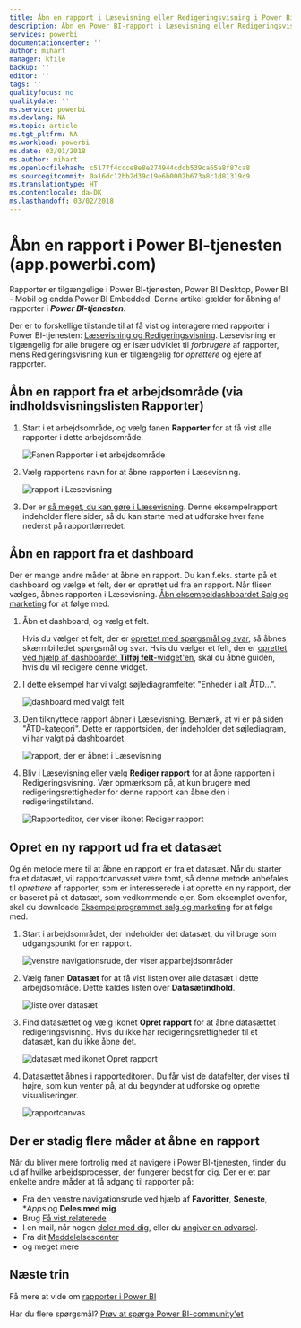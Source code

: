 ```yaml
---
title: Åbn en rapport i Læsevisning eller Redigeringsvisning i Power Bi-tjenesten
description: Åbn en Power BI-rapport i Læsevisning eller Redigeringsvisning
services: powerbi
documentationcenter: ''
author: mihart
manager: kfile
backup: ''
editor: ''
tags: ''
qualityfocus: no
qualitydate: ''
ms.service: powerbi
ms.devlang: NA
ms.topic: article
ms.tgt_pltfrm: NA
ms.workload: powerbi
ms.date: 03/01/2018
ms.author: mihart
ms.openlocfilehash: c5177f4ccce8e8e274944cdcb539ca65a8f87ca8
ms.sourcegitcommit: 0a16dc12bb2d39c19e6b0002b673a8c1d81319c9
ms.translationtype: HT
ms.contentlocale: da-DK
ms.lasthandoff: 03/02/2018
---
```

# <a name="open-a-report-in-power-bi-service-apppowerbicom"></a>Åbn en rapport i Power BI-tjenesten (app.powerbi.com)
Rapporter er tilgængelige i Power BI-tjenesten, Power BI Desktop, Power BI - Mobil og endda Power BI Embedded. Denne artikel gælder for åbning af rapporter i ***Power BI-tjenesten***.

Der er to forskellige tilstande til at få vist og interagere med rapporter i Power BI-tjenesten: [Læsevisning og Redigeringsvisning](service-reading-view-and-editing-view.md). Læsevisning er tilgængelig for alle brugere og er især udviklet til *forbrugere* af rapporter, mens Redigeringsvisning kun er tilgængelig for *oprettere* og ejere af rapporter. 

## <a name="open-a-report-from-a-workspace-via-the-reports-content-view-list"></a>Åbn en rapport fra et arbejdsområde (via indholdsvisningslisten **Rapporter**)

1. Start i et arbejdsområde, og vælg fanen **Rapporter** for at få vist alle rapporter i dette arbejdsområde.  
   
   ![Fanen Rapporter i et arbejdsområde](media/service-report-open/power-bi-open-report.png)
2. Vælg rapportens navn for at åbne rapporten i Læsevisning.  
   
    ![rapport i Læsevisning](media/service-report-open/power-bi-reading-view.png)
3. Der er [så meget, du kan gøre i Læsevisning](service-reading-view-and-editing-view.md).  Denne eksempelrapport indeholder flere sider, så du kan starte med at udforske hver fane nederst på rapportlærredet. 

## <a name="open-a-report-from-a-dashboard"></a>Åbn en rapport fra et dashboard
Der er mange andre måder at åbne en rapport. Du kan f.eks. starte på et dashboard og vælge et felt, der er oprettet ud fra en rapport.  Når flisen vælges, åbnes rapporten i Læsevisning. [Åbn eksempeldashboardet Salg og marketing](sample-datasets.md) for at følge med.

1. Åbn et dashboard, og vælg et felt.

   Hvis du vælger et felt, der er [oprettet med spørgsmål og svar](service-dashboard-pin-tile-from-q-and-a.md), så åbnes skærmbilledet spørgsmål og svar. Hvis du vælger et felt, der er [oprettet ved hjælp af dashboardet **Tilføj felt**-widget'en](service-dashboard-add-widget.md), skal du åbne guiden, hvis du vil redigere denne widget.  

2.  I dette eksempel har vi valgt søjlediagramfeltet "Enheder i alt ÅTD...".

    ![dashboard med valgt felt](media/service-report-open/power-bi-dashboard.png)

3.  Den tilknyttede rapport åbner i Læsevisning. Bemærk, at vi er på siden "ÅTD-kategori". Dette er rapportsiden, der indeholder det søjlediagram, vi har valgt på dashboardet.

    ![rapport, der er åbnet i Læsevisning](media/service-report-open/power-bi-report.png)

4. Bliv i Læsevisning eller vælg **Rediger rapport** for at åbne rapporten i Redigeringsvisning. Vær opmærksom på, at kun brugere med redigeringsrettigheder for denne rapport kan åbne den i redigeringstilstand.

    ![Rapporteditor, der viser ikonet Rediger rapport](media/service-report-open/power-bi-edit-report.png)

## <a name="create-a-brand-new-report-from-a-dataset"></a>Opret en ny rapport ud fra et datasæt
Og én metode mere til at åbne en rapport er fra et datasæt. Når du starter fra et datasæt, vil rapportcanvasset være tomt, så denne metode anbefales til *oprettere* af rapporter, som er interesserede i at oprette en ny rapport, der er baseret på et datasæt, som vedkommende ejer. Som eksemplet ovenfor, skal du downloade [Eksempelprogrammet salg og marketing](sample-datasets.md) for at følge med.

1. Start i arbejdsområdet, der indeholder det datasæt, du vil bruge som udgangspunkt for en rapport.

   ![venstre navigationsrude, der viser apparbejdsområder](media/service-report-open/power-bi-workspace.png)

2. Vælg fanen **Datasæt** for at få vist listen over alle datasæt i dette arbejdsområde. Dette kaldes listen over **Datasætindhold**.
   
   ![liste over datasæt](media/service-report-open/power-bi-dataset.png)

1. Find datasættet og vælg ikonet **Opret rapport** for at åbne datasættet i redigeringsvisning. Hvis du ikke har redigeringsrettigheder til et datasæt, kan du ikke åbne det. 
   
    ![datasæt med ikonet Opret rapport](media/service-report-open/power-bi-create-report.png)

3. Datasættet åbnes i rapporteditoren. Du får vist de datafelter, der vises til højre, som kun venter på, at du begynder at udforske og oprette visualiseringer. 

   ![rapportcanvas](media/service-report-open/power-bi-blank-canvas.png)

##  <a name="still-more-ways-to-open-a-report"></a>Der er stadig flere måder at åbne en rapport
Når du bliver mere fortrolig med at navigere i Power BI-tjenesten, finder du ud af hvilke arbejdsprocesser, der fungerer bedst for dig. Der er et par enkelte andre måder at få adgang til rapporter på:
- Fra den venstre navigationsrude ved hjælp af **Favoritter**, **Seneste**, **Apps* og **Deles med mig**. 
- Brug [Få vist relaterede](service-related-content.md)
- I en mail, når nogen [deler med dig](service-share-reports.md), eller du [angiver en advarsel](service-set-data-alerts.md).    
- Fra dit [Meddelelsescenter](service-notification-center.md)    
- og meget mere

## <a name="next-steps"></a>Næste trin
Få mere at vide om [rapporter i Power BI](service-reports.md)

Har du flere spørgsmål? [Prøv at spørge Power BI-community'et](http://community.powerbi.com/)  

